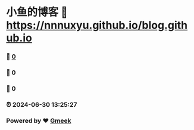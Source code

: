 # 小鱼的博客 :link: https://nnnuxyu.github.io/blog.github.io 
### :page_facing_up: [0](https://nnnuxyu.github.io/blog.github.io/tag.html) 
### :speech_balloon: 0 
### :hibiscus: 0 
### :alarm_clock: 2024-06-30 13:25:27 
### Powered by :heart: [Gmeek](https://github.com/Meekdai/Gmeek)
